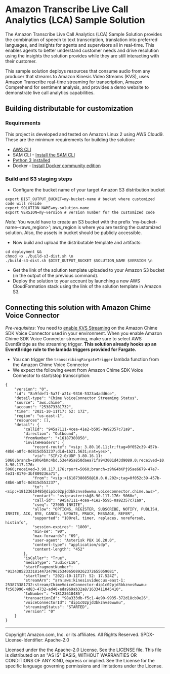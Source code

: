 # Amazon Transcribe Live Call Analytics (LCA) Sample Solution 
The Amazon Transcribe Live Call Analytics (LCA) Sample Solution provides the combination of speech to text transcription, translation into preferred languages, and insights for agents and supervisors all in real-time. This enables agents to better understand customer needs and drive resolution using the insights the solution provides while they are still interacting with their customer.

This sample solution deploys resources that consume audio from any producer that streams to Amazon Kinesis Video Streams (KVS), uses Amazon Transcribe real-time streaming for transcription, Amazon Comprehend for sentiment analysis, and provides a demo website to demonstrate live call analytics capabilities.

## Building distributable for customization

### Requirements

This project is developed and tested on Amazon Linux 2 using AWS Cloud9. These
are the minimum requirements for building the solution:

- [AWS CLI](https://aws.amazon.com/cli/)
- SAM CLI - [Install the SAM CLI](https://docs.aws.amazon.com/serverless-application-model/latest/developerguide/serverless-sam-cli-install.html)
- [Python 3 installed](https://www.python.org/downloads/)
- Docker - [Install Docker community edition](https://hub.docker.com/search/?type=edition&offering=community)

### Build and S3 staging steps

* Configure the bucket name of your target Amazon S3 distribution bucket
```
export DIST_OUTPUT_BUCKET=my-bucket-name # bucket where customized code will reside
export SOLUTION_NAME=my-solution-name
export VERSION=my-version # version number for the customized code
```
_Note:_ You would have to create an S3 bucket with the prefix 'my-bucket-name-<aws_region>'; aws_region is where you are testing the customized solution. Also, the assets in bucket should be publicly accessible.

* Now build and upload the distributable template and artifacts:
```
cd deployment &&
chmod +x ./build-s3-dist.sh \n
./build-s3-dist.sh $DIST_OUTPUT_BUCKET $SOLUTION_NAME $VERSION \n
```

* Get the link of the solution template uploaded to your Amazon S3 bucket (in the output of the previous command).
* Deploy the solution to your account by launching a new AWS CloudFormation stack using the link of the solution template in Amazon S3.

## Connecting this solution with Amazon Chime Voice Connector
_Pre-requisites_: You need to [enable KVS Streaming](https://docs.aws.amazon.com/chime/latest/ag/start-kinesis-vc.html) on the Amazon Chime SDK Voice Connector used in your environment. When you enable Amazon Chime SDK Voice Connector streaming, make sure to select AWS EventBridge as the streaming trigger. **This solution already hooks up an EventBridge rule to the lambda triggers provided for Fargate.**

* You can trigger the `transcribingFargateTrigger` lambda function from the Amazon Chime Voice Connector
* We expect the following event from Amazon Chime SDK Voice Connector to start/stop transcription:
```
{
    "version": "0",
    "id": "8a9fdef1-5a7f-a21c-9316-5323a4add6ce",
    "detail-type": "Chime VoiceConnector Streaming Status",
    "source": "aws.chime",
    "account": "253873381732",
    "time": "2021-10-11T17: 52: 17Z",
    "region": "us-east-1",
    "resources": [],
    "detail": {
        "callId": "945a7111-4cea-41e2-b595-0a92357c71a9",
        "direction": "Outbound",
        "fromNumber": "+16187380858",
        "inviteHeaders": {
            "record-route": "<sip: 3.80.16.11;lr;ftag=0f052c39-457b-48b6-a8fc-0d815d553237;did=1b21.5631;nat=yes>",
            "via": "SIP/2.0/UDP 3.80.16.11: 5060;branch=z9hG4bKc4bd.53e495a850daea71fa943001d43d9089.0;received=10.0.156.52;rport=5060,SIP/2.0/UDP 3.90.117.176: 5060;received=3.90.117.176;rport=5060;branch=z9hG4bKPj95ae6679-47e7-4e31-8170-3bf809236a71",
            "from": "<sip:+16187380858@10.0.0.202>;tag=0f052c39-457b-48b6-a8fc-0d815d553237",
            "to": "<sip:+18123610485@dip1c02pjd3bkznvs6wwmu.voiceconnector.chime.aws>",
            "contact": "<sip:asterisk@3.90.117.176: 5060>",
            "call-id": "945a7111-4cea-41e2-b595-0a92357c71a9",
            "cseq": "27005 INVITE",
            "allow": "OPTIONS, REGISTER, SUBSCRIBE, NOTIFY, PUBLISH, INVITE, ACK, BYE, CANCEL, UPDATE, PRACK, MESSAGE, REFER",
            "supported": "100rel, timer, replaces, norefersub, histinfo",
            "session-expires": "1800",
            "min-se": "90",
            "max-forwards": "69",
            "user-agent": "Asterisk PBX 16.20.0",
            "content-type": "application/sdp",
            "content-length": "452"
        },
        "isCaller": "True",
        "mediaType": "audio/L16",
        "startFragmentNumber": "91343852333181447247962534065089262372655059081",
        "startTime": "2021-10-11T17: 52: 17.524Z",
        "streamArn": "arn:aws:kinesisvideo:us-east-1: 253873381732:stream/ChimeVoiceConnector-dip1c02pjd3bkznvs6wwmu-fc503996-4d83-4732-ad40-eda969ab32a8/1633411045410",
        "toNumber": "+18123610485",
        "transactionId": "98a333db-f5c1-4e90-9935-372d18cb9e26",
        "voiceConnectorId": "dip1c02pjd3bkznvs6wwmu",
        "streamingStatus": "STARTED",
        "version": "0"
    }
}

```

***

Copyright Amazon.com, Inc. or its affiliates. All Rights Reserved.
SPDX-License-Identifier: Apache-2.0

Licensed under the the Apache-2.0 License. See the LICENSE file.
This file is distributed on an "AS IS" BASIS, WITHOUT WARRANTIES OR CONDITIONS OF ANY KIND, express or implied. See the License for the specific language governing permissions and limitations under the License.
